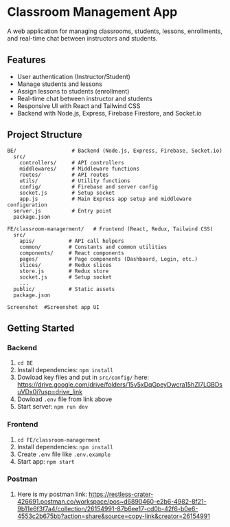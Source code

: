 # Classroom Management App

A web application for managing classrooms, students, lessons, enrollments, and real-time chat between instructors and students.

## Features

- User authentication (Instructor/Student)
- Manage students and lessons
- Assign lessons to students (enrollment)
- Real-time chat between instructor and students
- Responsive UI with React and Tailwind CSS
- Backend with Node.js, Express, Firebase Firestore, and Socket.io

## Project Structure

```
BE/                  # Backend (Node.js, Express, Firebase, Socket.io)
  src/
    controllers/     # API controllers
    middlewares/     # Middleware functions
    routes/          # API routes
    utils/           # Utility functions
    config/          # Firebase and server config
    socket.js        # Setup socket
    app.js           # Main Express app setup and middleware configuration
  server.js          # Entry point
  package.json

FE/classroom-managerment/   # Frontend (React, Redux, Tailwind CSS)
  src/
    apis/           # API call helpers
    common/         # Constants and common utilities
    components/     # React components
    pages/          # Page components (Dashboard, Login, etc.)
    slices/         # Redux slices
    store.js        # Redux store
    socket.js       # Setup socket
    ...
  public/           # Static assets
  package.json

Screenshot  #Screenshot app UI
```

## Getting Started

### Backend

1. `cd BE`
2. Install dependencies: `npm install`
3. Dowload key files and put in `src/config/` here: https://drive.google.com/drive/folders/15v5xDqGpeyDwcra15hZI7LGBDsuVDx0j?usp=drive_link
4. Dowload `.env` file from link above
5. Start server: `npm run dev`

### Frontend

1. `cd FE/classroom-managerment`
2. Install dependencies: `npm install`
3. Create `.env` file like `.env.example`
4. Start app: `npm start`

### Postman

1. Here is my postman link: https://restless-crater-426691.postman.co/workspace/pos~d6890460-e2b6-4982-8f21-9b11e6f3f7a4/collection/26154991-87b6ee17-cd0b-42f6-b0e6-4553c2b675bb?action=share&source=copy-link&creator=26154991
